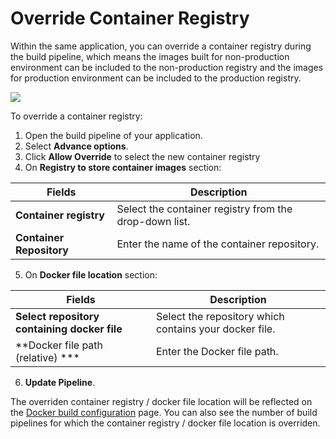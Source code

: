 #  Override Container Registry

Within the same application, you can override a container registry during the build pipeline, which means the images built for non-production environment can be included to the non-production registry and the images for production environment can be included to the production registry.

![](https://devtron-public-asset.s3.us-east-2.amazonaws.com/images/creating-application/override-container-registries.png)

To override a container registry:
1. Open the build pipeline of your application.
2. Select **Advance options**.
3. Click **Allow Override** to select the new container registry
4. On **Registry to store container images** section:

| Fields | Description |
| --- | --- |
| **Container registry** | Select the container registry from the drop-down list. |
| **Container Repository** | Enter the name of the container repository. |

5. On **Docker file location** section:

| Fields | Description |
| --- | --- |
| **Select repository containing docker file** | Select the repository which contains your docker file. |
| **Docker file path (relative) *** | Enter the Docker file path. |

6. **Update Pipeline**.

The overriden container registry / docker file location will be reflected on the [Docker build configuration](https://docs.devtron.ai/usage/applications/creating-application/docker-build-configuration) page. You can also see the number of build pipelines for which the container registry / docker file location is overriden.

